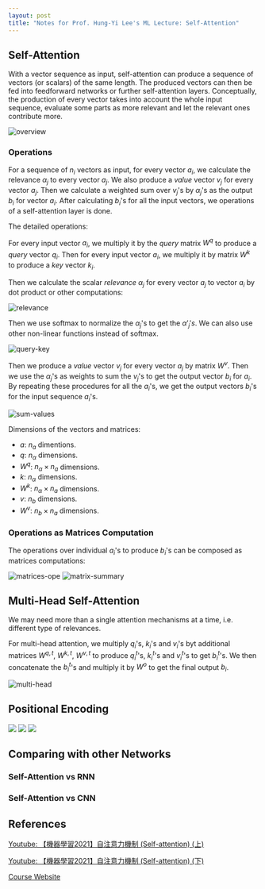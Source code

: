 ```yaml
---
layout: post
title: "Notes for Prof. Hung-Yi Lee's ML Lecture: Self-Attention"
---
```


## Self-Attention

With a vector sequence as input, self-attention can produce a sequence of vectors (or scalars) of the same length. The produced vectors can then be fed into feedforward networks or further self-attention layers. Conceptually, the production of every vector takes into account the whole input sequence, evaluate some parts as more relevant and let the relevant ones contribute more.

![overview](https://baliuzeger.github.io/sjl/assets/images/HYL_ML_attention/overview.png)

### Operations

For a sequence of $n_i$ vectors as input, for every vector $a_{i}$, we calculate the relevance $\alpha_{j}$ to every vector $a_j$. We also produce a *value* vector $v_j$ for every vector $a_j$. Then we calculate a weighted sum over $v_j$'s by $\alpha_{j}$'s as the output $b_i$ for vector $a_i$. After calculating $b_i$'s for all the input vectors, we operations of a self-attention layer is done.

The detailed operations:

For every input vector $a_i$, we multiply it by the *query* matrix $W^q$ to produce a *query* vector $q_i$. Then for every input vector $a_i$, we multiply it by matrix $W^k$ to produce a *key* vector $k_i$.

Then we calculate the scalar *relevance* $\alpha_{j}$ for every vector $a_j$ to vector $a_i$ by dot product or other computations:

![relevance](https://baliuzeger.github.io/sjl/assets/images/HYL_ML_attention/relevance.png)

Then we use softmax to normalize the $\alpha_{j}$'s to get the $\alpha'_{j}'s$. We can also use other non-linear functions instead of softmax.

![query-key](https://baliuzeger.github.io/sjl/assets/images/HYL_ML_attention/query-key.png)

Then we produce a *value* vector $v_j$ for every vector $a_j$ by matrix $W^v$. Then we use the $\alpha_{j}$'s as weights to sum the $v_j$'s to get the output vector $b_i$ for $a_i$. By repeating these procedures for all the $a_i$'s, we get the output vectors $b_i$'s for the input sequence $a_i$'s.

![sum-values](https://baliuzeger.github.io/sjl/assets/images/HYL_ML_attention/sum-values.png)

Dimensions of the vectors and matrices:
- $a$: $n_a$ dimentions.
- $q$: $n_{\alpha}$ dimensions.
- $W^q$: $n_{\alpha} \times n_{a}$ dimensions.
- $k$: $n_{\alpha}$ dimensions.
- $W^k$: $n_{\alpha} \times n_{a}$ dimensions.
- $v$: $n_b$ dimensions.
- $W^v$: $n_{b} \times n_{a}$ dimensions.

### Operations as Matrices Computation

The operations over individual $a_i$'s to produce $b_i$'s can be composed as matrices computations:

![matrices-ope](https://baliuzeger.github.io/sjl/assets/images/HYL_ML_attention/matrices-ope.png)
![matrix-summary](https://baliuzeger.github.io/sjl/assets/images/HYL_ML_attention/matrix-summary.png)

## Multi-Head Self-Attention

We may need more than a single attention mechanisms at a time, i.e. different type of relevances.

For multi-head attention, we multiply $q_i$'s, $k_i$'s and $v_i$'s byt additional matrices $W^{q,t}$, $W^{k,t}$, $W^{v,t}$ to produce $q^t_i$'s, $k^t_i$'s and $v^t_i$'s to get $b^t_i$'s. We then concatenate the $b^t_i$'s and multiply it by $W^o$ to get the final output $b_i$.

![multi-head](https://baliuzeger.github.io/sjl/assets/images/HYL_ML_attention/multi-head.png)

## Positional Encoding


![](https://baliuzeger.github.io/sjl/assets/images/HYL_ML_attention/.png)
![](https://baliuzeger.github.io/sjl/assets/images/HYL_ML_attention/.png)
![](https://baliuzeger.github.io/sjl/assets/images/HYL_ML_attention/.png)

## Comparing with other Networks

### Self-Attention vs RNN

### Self-Attention vs CNN

## References

[Youtube: 【機器學習2021】自注意力機制 (Self-attention) (上)](https://youtu.be/hYdO9CscNes)

[Youtube: 【機器學習2021】自注意力機制 (Self-attention) (下)](https://youtu.be/gmsMY5kc-zw)

[Course Website](https://speech.ee.ntu.edu.tw/~hylee/ml/2021-spring.php)
